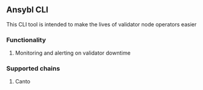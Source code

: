 ## Ansybl CLI

This CLI tool is intended to make the lives of validator node operators easier

### Functionality

1) Monitoring and alerting on validator downtime

### Supported chains

1) Canto
